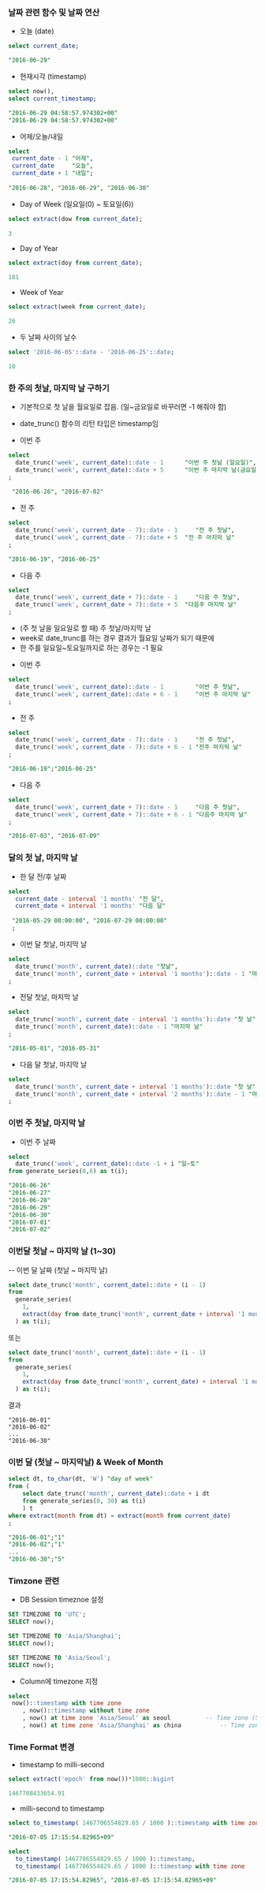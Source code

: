 
### 날짜 관련 함수 및 날짜 연산

 - 오늘 (date)
 ```sql
 select current_date;
 
 "2016-06-29"
 ```

 - 현재시각 (timestamp)
 ```sql
 select now(),  
 select current_timestamp;
 
 "2016-06-29 04:58:57.974302+00"
 "2016-06-29 04:58:57.974302+00"
 ```


 - 어제/오늘/내일
 ```sql
 select
  current_date - 1 "어제",
  current_date     "오늘",
  current_date + 1 "내일";
   
 "2016-06-28", "2016-06-29", "2016-06-30"
 ```

 - Day of Week (일요일(0) ~ 토요일(6))

 ```sql
 select extract(dow from current_date);
  
 3
 ```

 - Day of Year
 ```sql
 select extract(doy from current_date);
 
 181
 ```

 - Week of Year
 ```sql
 select extract(week from current_date);
 
 26
 ```
 
 - 두 날짜 사이의 날수
 ```sql
 select '2016-06-05'::date - '2016-06-25'::date;
 
 10
 ```

### 한 주의 첫날, 마지막 날 구하기

 - 기본적으로 첫 날을 월요일로 잡음. (일~금요일로 바꾸러면 -1 해줘야 함) 
 - date_trunc() 함수의 리턴 타입은 timestamp임

 - 이번 주
 ```sql
 select
   date_trunc('week', current_date)::date - 1      "이번 주 첫날 (일요일)",
   date_trunc('week', current_date)::date + 5      "이번 주 마지막 날(금요일)"
 ;
  
  "2016-06-26", "2016-07-02"
  ```
 
 - 전 주
 ```sql
 select
   date_trunc('week', current_date - 7)::date - 1     "전 주 첫날",
   date_trunc('week', current_date - 7)::date + 5  "전 주 마지막 날"
 ;
 
 "2016-06-19", "2016-06-25"
 ```

 - 다음 주
 ```sql
 select
   date_trunc('week', current_date + 7)::date - 1     "다음 주 첫날",
   date_trunc('week', current_date + 7)::date + 5  "다음주 마지막 날"
 ;
 ```

 * (주 첫 날을 일요일로 할 때) 주 첫날/마지막 날
 * week로 date_trunc를 하는 경우 결과가 월요일 날짜가 되기 때문에
 * 한 주를 일요일~토요일까지로 하는 경우는 -1 필요

 - 이번 주
 ```sql 
 select
   date_trunc('week', current_date)::date - 1         "이번 주 첫날",
   date_trunc('week', current_date)::date + 6 - 1     "이번 주 마지막 날"
 ;
 ```

 - 전 주
 ```sql
 select
   date_trunc('week', current_date - 7)::date - 1     "전 주 첫날",
   date_trunc('week', current_date - 7)::date + 6 - 1 "전주 마지막 날"
 ;
 
 "2016-06-19";"2016-06-25"
 ```

 - 다음 주
 ```sql
 select
   date_trunc('week', current_date + 7)::date - 1     "다음 주 첫날",
   date_trunc('week', current_date + 7)::date + 6 - 1 "다음주 마지막 날"
 ;
 
 "2016-07-03", "2016-07-09"
 ```


### 달의 첫 날, 마지막 날

 - 한 달 전/후 날짜
 ```sql
 select
   current_date - interval '1 months' "전 달",
   current_date + interval '1 months' "다음 달"
   
  "2016-05-29 00:00:00", "2016-07-29 00:00:00"
  ;
  ```
 
 - 이번 달 첫날, 마지막 날
 ```sql
 select
   date_trunc('month', current_date)::date "첫날",
   date_trunc('month', current_date + interval '1 months')::date - 1 "마지막 날"
 ;
 ```
 
 - 전달 첫날, 마지막 날
 ```sql
 select
   date_trunc('month', current_date - interval '1 months')::date "첫 날",
   date_trunc('month', current_date)::date - 1 "마지막 날"
 ;
 
 "2016-05-01", "2016-05-31"
 ```

 - 다음 달 첫날, 마지막 날
 ```sql
 select
   date_trunc('month', current_date + interval '1 months')::date "첫 날",
   date_trunc('month', current_date + interval '2 months')::date - 1 "마지막 날"
 ;
 ```

### 이번 주 첫날, 마지막 날

 - 이번 주 날짜
 ```sql
 select
   date_trunc('week', current_date)::date -1 + i "일~토"
 from generate_series(0,6) as t(i);
 
 "2016-06-26"
 "2016-06-27"
 "2016-06-28"
 "2016-06-29"
 "2016-06-30"
 "2016-07-01"
 "2016-07-02"
 ```

### 이번달 첫날 ~ 마지막 날 (1~30)

 -- 이번 달 날짜 (첫날 ~ 마지막 날)
 ```sql
 select date_trunc('month', current_date)::date + (i - 1)
 from
   generate_series(
     1,
     extract(day from date_trunc('month', current_date + interval '1 months')::date - 1)::integer
   ) as t(i);
 ```
 또는
 ```sql
 select date_trunc('month', current_date)::date + (i - 1)
 from
   generate_series(
     1,
     extract(day from date_trunc('month', current_date) + interval '1 months' - interval '1 days')::integer
   ) as t(i);
 ```
 결과
 ```
 "2016-06-01"
 "2016-06-02"
 ...
 "2016-06-30"
 ```

### 이번 달 (첫날 ~ 마지막날) & Week of Month

 ```sql
 select dt, to_char(dt, 'W') "day of week"
 from (
     select date_trunc('month', current_date)::date + i dt
     from generate_series(0, 30) as t(i)
     ) t
 where extract(month from dt) = extract(month from current_date)
 ;
 
 "2016-06-01";"1"
 "2016-06-02";"1"
 ...
 "2016-06-30";"5"
 ```

### Timzone 관련

 - DB Session timeznoe 설정

```sql
SET TIMEZONE TO 'UTC';
SELECT now();

SET TIMEZONE TO 'Asia/Shanghai';
SELECT now();

SET TIMEZONE TO 'Asia/Seoul';
SELECT now();
```

 - Column에 timezone 지정
```sql
select 
 now()::timestamp with time zone
	, now()::timestamp without time zone
	, now() at time zone 'Asia/Seoul' as seoul 			-- Time zone (Seoul)
	, now() at time zone 'Asia/Shanghai' as china 			-- Time zone (China)
```

### Time Format 변경

 - timestamp to milli-second

```sql
select extract('epoch' from now())*1000::bigint

1467708433654.91
```

 - milli-second to timestamp

```sql
select to_timestamp( 1467706554829.65 / 1000 )::timestamp with time zone

"2016-07-05 17:15:54.82965+09"
```

```sql
select 
  to_timestamp( 1467706554829.65 / 1000 )::timestamp,
  to_timestamp( 1467706554829.65 / 1000 )::timestamp with time zone

"2016-07-05 17:15:54.82965", "2016-07-05 17:15:54.82965+09"
```
